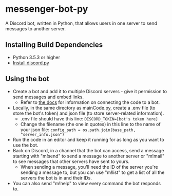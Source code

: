 # messenger-bot-py
A Discord bot, written in Python, that allows users in one server to send messages to another server.

## Installing Build Dependencies
* Python 3.5.3 or higher
* [Install discord.py](https://discordpy.readthedocs.io/en/latest/intro.html#installing)

## Using the bot
* Create a bot and add it to multiple Discord servers - give it permission to send messages and embed links.
  * Refer to [the docs](https://discordpy.readthedocs.io/en/latest/quickstart.html) for information on connecting the code to a bot.
* Locally, in the same directory as mainCode.py, create a .env file (to store the bot's token) and json file (to store server-related information).
  * .env file should have this line: `DISCORD_TOKEN=[bot's token here]`
  * Change the filename (the one in quotes) in this line to the name of your json file: `config_path = os.path.join(base_path, "server_info.json")`
* Run the code in an editor and keep it running for as long as you want to use the bot.
* Back on Discord, in a channel that the bot can access, send a message starting with "m!send" to send a message to another server or "m!mail" to see messages that other servers have sent to yours.
  * When sending a message, you'll need the ID of the server you're sending a message to, but you can use "m!list" to get a list of all the servers the bot is in and their IDs.
* You can also send "m!help" to view every command the bot responds to.
